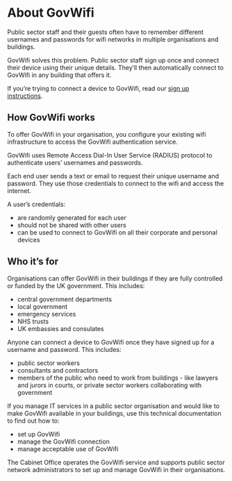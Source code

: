 # About GovWifi

Public sector staff and their guests often have to remember different usernames and passwords for wifi networks in multiple organisations and buildings.

GovWifi solves this problem. Public sector staff sign up once and connect their device using their unique details. They’ll then automatically connect to GovWifi in any building that offers it.

If you’re trying to connect a device to GovWifi, read our [sign up instructions](https://www.wifi.service.gov.uk/connect-to-govwifi/).

## How GovWifi works

To offer GovWifi in your organisation, you configure your existing wifi infrastructure to access the GovWifi authentication service.

GovWifi uses Remote Access Dial-In User Service (RADIUS) protocol to authenticate users’ usernames and passwords.

Each end user sends a text or email to request their unique username and password. They use those credentials to connect to the wifi and access the internet.

A user’s credentials:

- are randomly generated for each user
- should not be shared with other users
- can be used to connect to GovWifi on all their corporate and personal devices

## Who it’s for

Organisations can offer GovWifi in their buildings if they are fully controlled or funded by the UK government. This includes:

- central government departments
- local government
- emergency services
- NHS trusts
- UK embassies and consulates

Anyone can connect a device to GovWifi once they have signed up for a username and password. This includes:

- public sector workers
- consultants and contractors
- members of the public who need to work from buildings - like lawyers and jurors in courts, or private sector workers collaborating with government

If you manage IT services in a public sector organisation and would like to make GovWifi available in your buildings, use this technical documentation to find out how to:

- set up GovWifi
- manage the GovWifi connection
- manage acceptable use of GovWifi

The Cabinet Office operates the GovWifi service and supports public sector network administrators to set up and manage GovWifi in their organisations.
